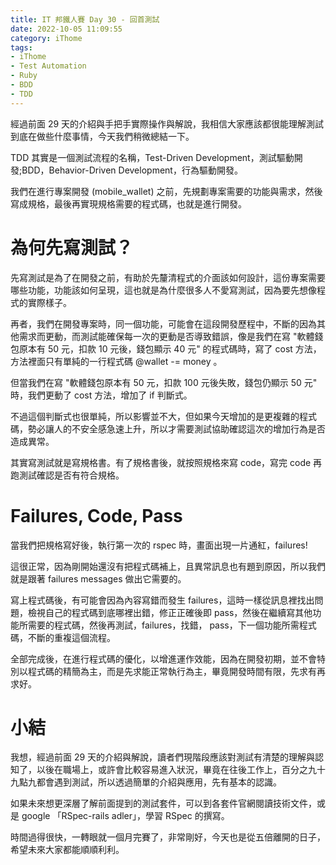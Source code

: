 ```yaml
---
title: IT 邦鐵人賽 Day 30 - 回首測試
date: 2022-10-05 11:09:55
category: iThome
tags: 
- iThome
- Test Automation
- Ruby
- BDD
- TDD
---
```

經過前面 29 天的介紹與手把手實際操作與解說，我相信大家應該都很能理解測試到底在做些什麼事情，今天我們稍微總結一下。

<!--more-->

TDD 其實是一個測試流程的名稱，Test-Driven Development，測試驅動開發;BDD，Behavior-Driven Development，行為驅動開發。

我們在進行專案開發 (mobile_wallet) 之前，先規劃專案需要的功能與需求，然後寫成規格，最後再實現規格需要的程式碼，也就是進行開發。

# 為何先寫測試？
先寫測試是為了在開發之前，有助於先釐清程式的介面該如何設計，這份專案需要哪些功能，功能該如何呈現，這也就是為什麼很多人不愛寫測試，因為要先想像程式的實際樣子。

再者，我們在開發專案時，同一個功能，可能會在這段開發歷程中，不斷的因為其他需求而更動，而測試能確保每一次的更動是否導致錯誤，像是我們在寫 "軟體錢包原本有 50 元，扣款 10 元後，錢包顯示 40 元" 的程式碼時，寫了 cost 方法，方法裡面只有單純的一行程式碼 @wallet -= money 。

但當我們在寫 "軟體錢包原本有 50 元，扣款 100 元後失敗，錢包仍顯示 50 元" 時，我們更動了 cost 方法，增加了 if 判斷式。

不過這個判斷式也很單純，所以影響並不大，但如果今天增加的是更複雜的程式碼，勢必讓人的不安全感急速上升，所以才需要測試協助確認這次的增加行為是否造成異常。

其實寫測試就是寫規格書。有了規格書後，就按照規格來寫 code，寫完 code 再跑測試確認是否有符合規格。

# Failures, Code, Pass
當我們把規格寫好後，執行第一次的 rspec 時，畫面出現一片通紅，failures!  

這很正常，因為剛開始還沒有把程式碼補上，且異常訊息也有題到原因，所以我們就是跟著 failures messages 做出它需要的。

寫上程式碼後，有可能會因為內容寫錯而發生 failures，這時一樣從訊息裡找出問題，檢視自己的程式碼到底哪裡出錯，修正正確後即 pass，然後在繼續寫其他功能所需要的程式碼，然後再測試，failures，找錯， pass，下一個功能所需程式碼，不斷的重複這個流程。

全部完成後，在進行程式碼的優化，以增進運作效能，因為在開發初期，並不會特別以程式碼的精簡為主，而是先求能正常執行為主，畢竟開發時間有限，先求有再求好。

# 小結
我想，經過前面 29 天的介紹與解說，讀者們現階段應該對測試有清楚的理解與認知了，以後在職場上，或許會比較容易進入狀況，畢竟在往後工作上，百分之九十九點九都會遇到測試，所以透過簡單的介紹與應用，先有基本的認識。

如果未來想更深層了解前面提到的測試套件，可以到各套件官網閱讀技術文件，或是 google 「RSpec-rails adler」，學習 RSpec 的撰寫。

時間過得很快，一轉眼就一個月完賽了，非常剛好，今天也是從五倍離開的日子，希望未來大家都能順順利利。